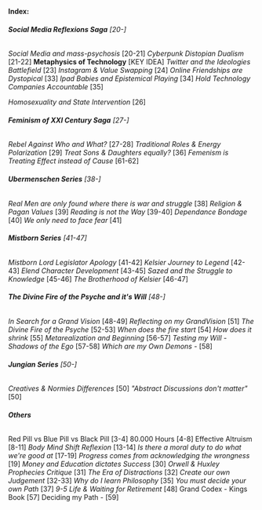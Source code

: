 **Index:**

###### **Social Media Reflexions Saga** [20-]
*Social Media and mass-psychosis* [20-21]
	*Cyberpunk Distopian Dualism* [21-22]
	**Metaphysics of Technology** [KEY IDEA]
	*Twitter and the Ideologies Battlefield* [23]
	*Instagram & Value Swapping* [24]
	*Online Friendships are Dystopical* [33]
	*Ipad Babies and Epistemical Playing* [34]
	*Hold Technology Companies Accountable* [35]

*Homosexuality and State Intervention* [26]
###### **Feminism of XXI Century Saga** [27-]
*Rebel Against Who and What?* [27-28]
*Traditional Roles & Energy Polarization* [29]
*Treat Sons & Daughters equally?* [36] 
*Femenism is Treating Effect instead of Cause* [61-62]
###### **Ubermenschen Series** [38-]
*Real Men are only found where there is war and struggle* [38]
*Religion & Pagan Values* [39]
*Reading is not the Way* [39-40]
*Dependance Bondage* [40]
*We only need to face fear* [41]
###### **Mistborn Series**  [41-47]
*Mistborn Lord Legislator Apology* [41-42]
*Kelsier Journey to Legend* [42-43]
*Elend Character Development* [43-45]
*Sazed and the Struggle to Knowledge* [45-46]
*The Brotherhood of Kelsier* [46-47]

###### **The Divine Fire of the Psyche and it's Will** [48-]
*In Search for a Grand Vision* [48-49]
*Reflecting on my GrandVision* [51]
*The Divine Fire of the Psyche* [52-53]
*When does the fire start* [54]
*How does it shrink* [55]
*Metarealization and Beginning* [56-57]
*Testing my Will - Shadows of the Ego* [57-58]
*Which are my Own Demons* - [58]
###### **Jungian Series** [50-]
*Creatives & Normies Differences* [50]
*"Abstract Discussions don't matter"* [50]

###### **Others** 
Red Pill vs Blue Pill vs Black Pill [3-4]
80.000 Hours [4-8]
Effective Altruism [8-11]
*Body Mind Shift Reflexion* [13-14]
*Is there a moral duty to do what we're good at* [17-19]
*Progress comes from acknowledging the wrongness* [19]
*Money and Education dictates Success* [30]
*Orwell & Huxley Prophecies Critique* [31]
*The Era of Distractions* [32]
*Create our own Judgement* [32-33]
*Why do I learn Philosophy* [35]
*You must decide your own Path* [37]
*9-5 Life & Waiting for Retirement* [48]
Grand Codex - Kings Book [57]
Deciding my Path - [59]


